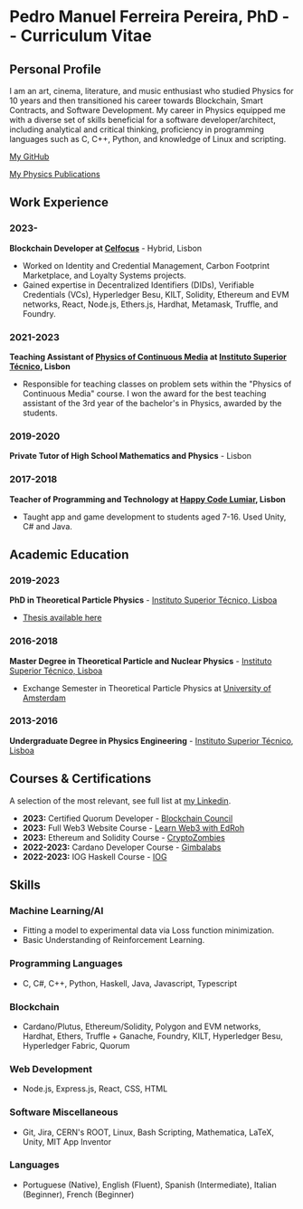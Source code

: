 # Pedro Manuel Ferreira Pereira, PhD -- Curriculum Vitae

## Personal Profile

I am an art, cinema, literature, and music enthusiast who studied Physics for 10 years and then transitioned his career towards Blockchain, Smart Contracts, and Software Development. My career in Physics equipped me with a diverse set of skills beneficial for a software developer/architect, including analytical and critical thinking, proficiency in programming languages such as C, C++, Python, and knowledge of Linux and scripting.

[My GitHub](https://github.com/PP144gh)

[My Physics Publications](https://inspirehep.net/authors/1638935?ui-citation-summary=true)
## Work Experience

### 2023-
**Blockchain Developer at [Celfocus](https://www.celfocus.com/)** - Hybrid, Lisbon
- Worked on Identity and Credential Management, Carbon Footprint Marketplace, and Loyalty Systems projects.
- Gained expertise in Decentralized Identifiers (DIDs), Verifiable Credentials (VCs), Hyperledger Besu, KILT, Solidity, Ethereum and EVM networks, React, Node.js, Ethers.js, Hardhat, Metamask, Truffle, and Foundry.

### 2021-2023
**Teaching Assistant of [Physics of Continuous Media](https://fenix.tecnico.ulisboa.pt/disciplinas/FMCon/2022-2023/2-semestre) at [Instituto Superior Técnico](https://www.tecnico.ulisboa.pt), Lisbon**
- Responsible for teaching classes on problem sets within the "Physics of Continuous Media" course. I won the award for the best teaching assistant of the 3rd year of the bachelor's in Physics, awarded by the students.

### 2019-2020
**Private Tutor of High School Mathematics and Physics** - Lisbon

### 2017-2018
**Teacher of Programming and Technology at [Happy Code Lumiar](http://www.happycode.pt/), Lisbon**
- Taught app and game development to students aged 7-16. Used Unity, C# and Java.

## Academic Education

### 2019-2023
**PhD in Theoretical Particle Physics** - [Instituto Superior Técnico, Lisboa](http://www.tecnico.ulisboa.pt)
- [Thesis available here](https://inspirehep.net/literature/2751900)

### 2016-2018
**Master Degree in Theoretical Particle and Nuclear Physics** - [Instituto Superior Técnico, Lisboa](http://www.tecnico.ulisboa.pt)
- Exchange Semester in Theoretical Particle Physics at [University of Amsterdam](https://www.uva.nl/en)

### 2013-2016
**Undergraduate Degree in Physics Engineering** - [Instituto Superior Técnico, Lisboa](http://www.tecnico.ulisboa.pt)

## Courses & Certifications

A selection of the most relevant, see full list at [my Linkedin](https://www.linkedin.com/in/pedro-m-f-pereira-9aa02bb5/).

- **2023:** Certified Quorum Developer - [Blockchain Council](https://www.credential.net/cad2e931-6604-43bb-9014-70bf7ff65963#gs.0q57qn)
- **2023:** Full Web3 Website Course - [Learn Web3 with EdRoh](https://www.youtube.com/watch?v=ynFNLBP2TPs)
- **2023:** Ethereum and Solidity Course - [CryptoZombies](https://cryptozombies.io/)
- **2022-2023:** Cardano Developer Course - [Gimbalabs](https://gimbalabs.com/gimbalgrid)
- **2022-2023:** IOG Haskell Course - [IOG](https://iog.io/)

## Skills

### Machine Learning/AI

- Fitting a model to experimental data via Loss function minimization.
- Basic Understanding of Reinforcement Learning.

### Programming Languages

- C, C#, C++, Python, Haskell, Java, Javascript, Typescript

### Blockchain

- Cardano/Plutus, Ethereum/Solidity, Polygon and EVM networks, Hardhat, Ethers, Truffle + Ganache, Foundry, KILT, Hyperledger Besu, Hyperledger Fabric, Quorum

### Web Development

- Node.js, Express.js, React, CSS, HTML

### Software Miscellaneous

- Git, Jira, CERN's ROOT, Linux, Bash Scripting, Mathematica, LaTeX, Unity, MIT App Inventor

### Languages

- Portuguese (Native), English (Fluent), Spanish (Intermediate), Italian (Beginner), French (Beginner)


